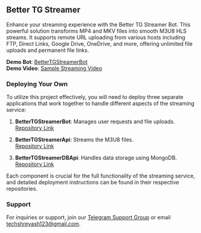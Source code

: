 ## Better TG Streamer

Enhance your streaming experience with the Better TG Streamer Bot. This powerful solution transforms MP4 and MKV files into smooth M3U8 HLS streams. It supports remote URL uploading from various hosts including FTP, Direct Links, Google Drive, OneDrive, and more, offering unlimited file uploads and permanent file links.

**Demo Bot**: [BetterTGStreamerBot](https://telegram.me/BetterTGStreamerBot)  
**Demo Video**: [Sample Streaming Video](https://stream.techzbots.co/embed/KUEBFRGUML/master_c1.m3u8)

### Deploying Your Own

To utilize this project effectively, you will need to deploy three separate applications that work together to handle different aspects of the streaming service:

1. **BetterTGStreamerBot**: Manages user requests and file uploads.  
   [Repository Link](https://github.com/TechShreyash/BetterTGStreamer)

2. **BetterTGStreamerApi**: Streams the M3U8 files.  
   [Repository Link](https://github.com/TechShreyash/BetterTGStreamer)

3. **BetterTGStreamerDBApi**: Handles data storage using MongoDB.  
   [Repository Link](https://github.com/TechShreyash/BetterTGStreamer)

Each component is crucial for the full functionality of the streaming service, and detailed deployment instructions can be found in their respective repositories.

### Support

For inquiries or support, join our [Telegram Support Group](https://telegram.me/TechZBots_Support) or email [techshreyash123@gmail.com](mailto:techshreyash123@gmail.com).